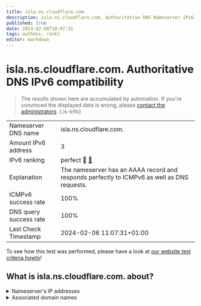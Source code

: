 ```yaml
---
title: isla.ns.cloudflare.com.
description: isla.ns.cloudflare.com. Authoritative DNS Nameserver IPv6 compatibility
published: true
date: 2024-02-06T10:07:31
tags: authdns, rank1
editor: markdown
---
```


# isla.ns.cloudflare.com. Authoritative DNS IPv6 compatibility

> The results shown here are accumulated by automation. If you're convinced the displayed data is wrong, please [contact the administrators](/howto/chat). 
{.is-info}




|   |   |
| - | - |
| Nameserver DNS name | isla.ns.cloudflare.com.
| Amount IPv6 address | 3
| IPv6 ranking | perfect :1st_place_medal: [🔗](/howto/ranking) |
| Explanation | The nameserver has an AAAA record and responds perfectly to ICMPv6 as well as DNS requests. |
| ICMPv6 success rate | 100%|
| DNS query success rate | 100% |
| Last Check Timestamp | 2024-02-06 11:07:31+01:00 |

To see how this test was performed, please have a look at [our website test criteria howto](/howto/testcriteria/authdns)!


## What is isla.ns.cloudflare.com. about?




<details>
<summary>Nameserver's IP addresses</summary>

2606:4700:50::adf5:3a77

2a06:98c1:50::ac40:2077

2803:f800:50::6ca2:c077

</details>



<details>
<summary>Associated domain names</summary>

clickhouse.tech

</details>
